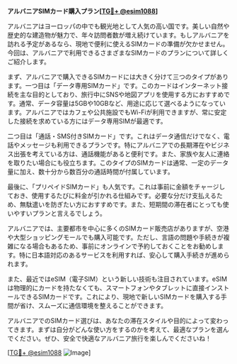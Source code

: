 **アルバニアSIMカード購入プラン[[TG💪+ @esim1088](https://t.me/s/esim1088)]**

アルバニアはヨーロッパの中でも観光地として人気の高い国です。美しい自然や歴史的な建造物が魅力で、年々訪問者数が増え続けています。もしアルバニアを訪れる予定があるなら、現地で便利に使えるSIMカードの準備が欠かせません。今回は、アルバニアで利用できるさまざまなSIMカードのプランについて詳しくご紹介します。

まず、アルバニアで購入できるSIMカードには大きく分けて三つのタイプがあります。一つ目は「データ専用SIMカード」です。このカードはインターネット接続を主な目的としており、旅行中にSNSや地図アプリを使用する方におすすめです。通常、データ容量は5GBや10GBなど、用途に応じて選べるようになっています。アルバニアではカフェや公共施設でもWi-Fiが利用できますが、常に安定した接続を求めている方にはデータ専用SIMが最適です。

二つ目は「通話・SMS付きSIMカード」です。これはデータ通信だけでなく、電話やメッセージも利用できるプランです。特にアルバニアでの長期滞在やビジネス出張を考えている方は、通話機能があると便利です。また、家族や友人に連絡を取りたい場合にも役立ちます。このタイプのSIMカードは通常、一定のデータ量に加え、数十分から数百分の通話時間が付属しています。

最後に、「プリペイドSIMカード」も人気です。これは事前に金額をチャージしておき、使用するたびに料金が引かれる仕組みです。必要な分だけ支払えるため、無駄遣いを防ぎたい方におすすめです。また、短期間の滞在者にとっても使いやすいプランと言えるでしょう。

アルバニアでは、主要都市を中心に多くのSIMカード販売店がありますが、空港や大型ショッピングモールでも購入可能です。ただし、言語の問題や手続きが複雑になる場合もあるため、事前にオンラインで予約しておくことをお勧めします。特に日本語対応のあるサービスを利用すれば、安心して購入手続きが進められます。

また、最近ではeSIM（電子SIM）という新しい技術も注目されています。eSIMは物理的にカードを持たなくても、スマートフォンやタブレットに直接インストールできるSIMカードです。これにより、現地で新しいSIMカードを購入する手間が省け、スムーズに通信環境を整えることができます。

アルバニアでのSIMカード選びは、あなたの滞在スタイルや目的によって変わってきます。まずは自分がどんな使い方をするのかを考えて、最適なプランを選んでください。ぜひ、安全で快適なアルバニア旅行を楽しんでくださいね！

[[TG💪+ @esim1088](https://t.me/s/esim1088) ![Image](https://i.postimg.cc/Y0z9fWf4/image.png)]